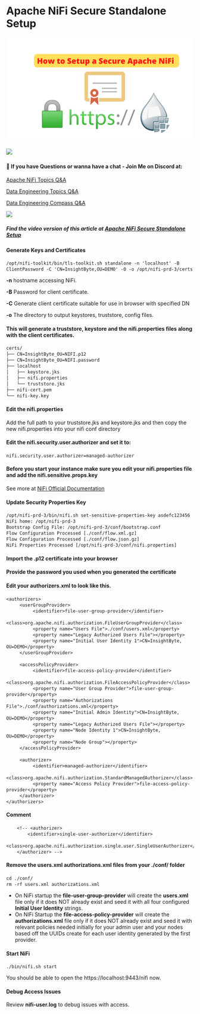
# Apache NiFi Secure Standalone Setup

![Apache NiFi Secure Standalone Setup](https://github.com/InsightByte/ApacheNifi/blob/main/NiFi-Secured-Single-Instance/assets/NiFi-Secure.png)

![](https://i.imgur.com/waxVImv.png)
#### 💬 If you have Questions or wanna have a chat - Join Me on Discord at:
[Apache NiFi Topics Q&A](https://discord.gg/qymAvnZqmQ)

[Data Engineering Topics Q&A](https://discord.gg/YykpUT5Wt2)

[Data Engineering  Compass Q&A](https://discord.gg/XR3JqUrA74)

![](https://i.imgur.com/waxVImv.png)

##### Find the video version of this article at [Apache NiFi Secure Standalone Setup](https://youtu.be/j-JXo3xPxOk)
#### Generate Keys and Certificates

```
/opt/nifi-toolkit/bin/tls-toolkit.sh standalone -n 'localhost' -B ClientPassword -C 'CN=InsightByte,OU=DEMO' -O -o /opt/nifi-prd-3/certs
```
**-n** hostname accessing NiFi.

**-B** Password for client certificate.

**-C** Generate client certificate suitable for use in browser with specified DN

**-o** The directory to output keystores, truststore, config files.


#### This will generate a truststore, keystore and the nifi.properties files along with the client certificates.
```
certs/
├── CN=InsightByte_OU=NIFI.p12
├── CN=InsightByte_OU=NIFI.password
├── localhost
│   ├── keystore.jks
│   ├── nifi.properties
│   └── truststore.jks
├── nifi-cert.pem
└── nifi-key.key
```


#### Edit the nifi.properties 
Add the full path to your truststore.jks and keystore.jks and then copy the new nifi.properties into your nifi conf directory

#### Edit the nifi.security.user.authorizer and set it to:
```
nifi.security.user.authorizer=managed-authorizer
```

#### Before you start your instance make sure you edit your nifi.properties file and add the nifi.sensitive.props.key
See more at [NiFi Official Documentation](https://nifi.apache.org/docs/nifi-docs/html/administration-guide.html#updating-the-sensitive-properties-key)

#### Update Security Properties Key 
```
/opt/nifi-prd-3/bin/nifi.sh set-sensitive-properties-key asdefc123456
NiFi home: /opt/nifi-prd-3
Bootstrap Config File: /opt/nifi-prd-3/conf/bootstrap.conf
Flow Configuration Processed [./conf/flow.xml.gz]
Flow Configuration Processed [./conf/flow.json.gz]
NiFi Properties Processed [/opt/nifi-prd-3/conf/nifi.properties]
```



#### Import the .p12 certificate into your browser

#### Provide the password you used when you generated the certificate


#### Edit your authorizers.xml to look like this.
```
<authorizers>
     <userGroupProvider>
          <identifier>file-user-group-provider</identifier>
          <class>org.apache.nifi.authorization.FileUserGroupProvider</class>
          <property name="Users File">./conf/users.xml</property>
          <property name="Legacy Authorized Users File"></property>
          <property name="Initial User Identity 1">CN=InsightByte, OU=DEMO</property>
     </userGroupProvider>

     <accessPolicyProvider>
          <identifier>file-access-policy-provider</identifier>
          <class>org.apache.nifi.authorization.FileAccessPolicyProvider</class>
          <property name="User Group Provider">file-user-group-provider</property>
          <property name="Authorizations File">./conf/authorizations.xml</property>
          <property name="Initial Admin Identity">CN=InsightByte, OU=DEMO</property>
          <property name="Legacy Authorized Users File"></property>
          <property name="Node Identity 1">CN=InsightByte, OU=DEMO</property>
          <property name="Node Group"></property>
     </accessPolicyProvider>

     <authorizer>
          <identifier>managed-authorizer</identifier>
          <class>org.apache.nifi.authorization.StandardManagedAuthorizer</class>
          <property name="Access Policy Provider">file-access-policy-provider</property>
     </authorizer>
</authorizers>
```

#### Comment
```
    <!-- <authorizer>
        <identifier>single-user-authorizer</identifier>
        <class>org.apache.nifi.authorization.single.user.SingleUserAuthorizer</class>
    </authorizer> -->
```


#### Remove the users.xml authorizations.xml files from your ./conf/ folder
```
cd ./conf/
rm -rf users.xml authorizations.xml
```

- On NiFi startup the **file-user-group-provider** will create the **users.xml** file only if it does NOT already exist and seed it with all four configured **Initial User Identity** strings.
- On NIFi Startup the **file-access-policy-provider** will create the **authorizations.xml** file only if it does NOT already exist and seed it with relevant policies needed initially for your admin user and your nodes based off the UUIDs create for each user identity generated by the first provider.

#### Start NiFi
```
./bin/nifi.sh start
```
You should be able to open the https://localhost:9443/nifi now.

#### Debug Access Issues
Review **nifi-user.log** to debug issues with access.
